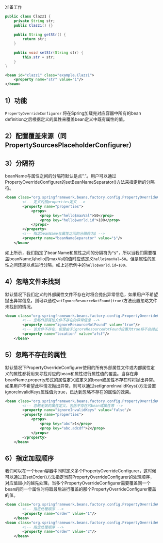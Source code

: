 准备工作
```java
public class Clazz1 {  
    private String str;  
    public Clazz1() {}  
  
    public String getStr() {  
        return str;  
    }  
  
    public void setStr(String str) {  
        this.str = str;  
    }  
}
```
```xml
<bean id="clazz1" class="example.Clazz1">  
    <property name="str" value="1"/>  
</bean>
```

## 1）功能

`PropertyOverrideConfigurer` 将在Spring加载完对应容器中所有的bean definition之后根据定义的属性来覆盖bean定义中既有属性的值。

## 2）配置覆盖来源（同PropertySourcesPlaceholderConfigurer）


## 3）分隔符

beanName与属性之间的分隔符默认是点“.”。用户可以通过PropertyOverrideConfigurer的setBeanNameSeparator()方法来指定新的分隔符。
```xml
<bean class="org.springframework.beans.factory.config.PropertyOverrideConfigurer">
		<!-- 定义内部properties定义 -->
		<property name="properties">
			<props>
				<prop key="hello$maxVal">50</prop>
				<prop key="hello$world.id">100</prop>
			</props>
		</property>
		<!-- 指定beanName与属性之间的分隔符为$ -->
		<property name="beanNameSeparator" value="$"/>
	</bean>

```
如上所示，我们指定了beanName和属性之间的分隔符为`“$”`，所以当我们需要覆盖beanName为hello的maxVal的值时应该定义`hello$maxVal=50`。但是属性的属性之间还是以点进行分隔，如上述示例中的`hello$world.id=100`。

## 4）忽略文件未找到

默认情况下我们定义的外部属性文件不存在时将会抛出异常信息，如果用户不希望抛出异常信息，则可以通过`setIgnoreResourceNotFound(true)`方法设置忽略文件未找到的情况。
```xml
<bean class="org.springframework.beans.factory.config.PropertyOverrideConfigurer">
		<!-- 忽略外部属性文件不存在的异常信息 -->
		<property name="ignoreResourceNotFound" value="true"/>
		<!-- 该文件不存在，但是由于ignoreResourceNotFound设置为true将不会抛出异常 -->
		<property name="location" value="afsf"/>
	</bean>
```

## 5）忽略不存在的属性

默认情况下PropertyOverrideConfigurer使用的所有外部属性文件或内部属性定义的属性都将用来寻找对应的bean和属性进行属性值的覆盖。当存在非beanName.property形式的属性定义或定义的bean或属性不存在时将抛出异常。如果用户不希望此种情况抛出异常，则可以通过setIgnoreInvalidKeys()方法设置ignoreInvalidKeys属性值为true，已达到忽略不存在的属性的效果。
```xml
<bean class="org.springframework.beans.factory.config.PropertyOverrideConfigurer">
		<!-- 忽略无效的属性定义，包括不存在的bean或属性等 -->
		<property name="ignoreInvalidKeys" value="false"/>
		<property name="properties">
			<props>
				<prop key="abc">1</prop>
				<prop key="abc.adcdf">2</prop>
			</props>
		</property>
	</bean>

```
## 6）指定加载顺序
我们可以在一个bean容器中同时定义多个PropertyOverrideConfigurer，这时候可以通过其setOrder()方法指定当前PropertyOverrideConfigurer的处理顺序，对应值越小的越先处理。当多个PropertyOverrideConfigurer需要覆盖同一个bean的同一个属性时将取最后进行覆盖的那个PropertyOverrideConfigurer覆盖的值。
```xml
<bean class="org.springframework.beans.factory.config.PropertyOverrideConfigurer">
		<!-- 指定处理顺序 -->
		<property name="order" value="1"/>
	</bean>
<bean class="org.springframework.beans.factory.config.PropertyOverrideConfigurer">
		<!-- 指定处理顺序 -->
		<property name="order" value="2"/>
	</bean>

```
